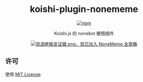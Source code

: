 <!-- markdownlint-disable MD033 MD041 -->
<div align="center">

# koishi-plugin-nonememe

[![npm](https://img.shields.io/npm/v/koishi-plugin-nonememe?style=flat-square)](https://www.npmjs.com/package/koishi-plugin-nonememe)

Koishi.js 的 nonebot 梗图插件

<!-- <table>
  <tr>
    <td>
    </td>
  </tr>
  <tr>
    <td>
      <a href="https://jq.qq.com/?_wv=1027&k=EEOBHiZq">
        <img src="https://s2.loli.net/2023/02/25/E19Hq2kLf8yvK6U.png" alt="给koishi人一点小小的内鬼震撼"/>
      </a>
    </td>
  </tr>
</table> -->

<a href="https://github.com/yanyongyu">
  <img src="https://raw.githubusercontent.com/NoneMeme/NoneMeme/main/meme/%E5%8F%9B%E5%8F%98.png" alt="低调佬叛变证据.png，现已加入 NoneMeme 全家桶" />
</a>

</div>

## 许可

使用 [MIT License](./LICENSE).
